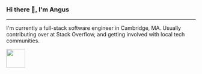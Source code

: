 ### Hi there 👋, I'm Angus

---

I'm currently a full-stack software engineer in Cambridge, MA. Usually contributing over at Stack Overflow, and getting involved with local tech communities.

<img src="https://cdn.iconscout.com/icon/free/png-256/linkedin-42-151143.png" width="50" height="50" />

<!--
**atasker/atasker** is a ✨ _special_ ✨ repository because its `README.md` (this file) appears on your GitHub profile.

Here are some ideas to get you started:

- 🔭 I’m currently working on ...
- 🌱 I’m currently learning ...
- 👯 I’m looking to collaborate on ...
- 🤔 I’m looking for help with ...
- 💬 Ask me about ...
- 📫 How to reach me: ...
- 😄 Pronouns: ...
- ⚡ Fun fact: ...
-->
